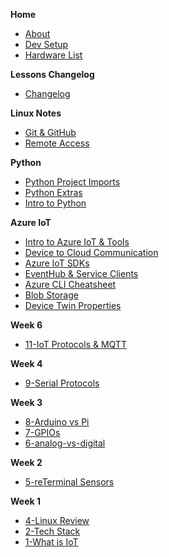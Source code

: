 **Home**
- [About](/)
- [Dev Setup](wk1/0-vscode-python-setup.md)
- [Hardware List ](wk1/4-hardware-list.md)

**Lessons Changelog**
- [Changelog](lesson-changelog.md)

**Linux Notes**
- [Git & GitHub](linux-reterminal/git-github.md)
- [Remote Access](linux-reterminal/linux-bash.md)

**Python**
- [Python Project Imports](lessons/19-python-projects-imports.md)
- [Python Extras](lessons/10-python-extras.md)
- [Intro to Python](wk1/2-intro-python.md)

**Azure IoT**
- [Intro to Azure IoT & Tools](lessons/12-intro-azure-iot.md)
- [Device to Cloud Communication](lessons/13-device-cloud-communication.md)
- [Azure IoT SDKs](lessons/14-azure-sdks.md)
- [EventHub & Service Clients](lessons/15-eventhub-dotnet.md)
- [Azure CLI Cheatsheet](lessons/15-azure-cli-cheatsheet.md)
- [Blob Storage](lessons/16-blob-storage.md)
- [Device Twin Properties](lessons/17-device-twins.md)

**Week 6**
- [11-IoT Protocols & MQTT](lessons/11-iot-protocols.md)

**Week 4**
- [9-Serial Protocols](lessons/9-serial-protocols.md)

**Week 3**
- [8-Arduino vs Pi](lessons/8-arduino-vs-raspberry-pi.md)
- [7-GPIOs](lessons/7-gpios.md)
- [6-analog-vs-digital](lessons/6-analog-vs-digital.md)

**Week 2**
- [5-reTerminal Sensors](lessons/5-reterminal-sensors.md)

**Week 1**
- [4-Linux Review](wk1/3-linux-review.md)
- [2-Tech Stack](wk1/0-tech-stack.md)
- [1-What is IoT](wk1/1-what-is-iot.md)

<!--
**Week 13**
- [EventHubs with .NET](wk13/eventhub-dotnet.md)

**Week 10**
- [Device Twins](wk10/device-twins.md)
- [Message Storage & Routing](wk10/message-routing-storage.md)

**Week 9**
- [Python Extras](wk9/python-extras.md)

**Week 8**
- [Intro to Azure](wk8/intro-azure-iot.md)
- [Device-Cloud Communication](wk8/device-cloud-communication.md)

**Week 7**
- [IoT Protocols](wk7/iot-protocols.md)

**Week 5**
- [Serial Protocols](wk5/serial-protocols.md)
- [Ohm's Law](wk5/ohms-law.md)

**Week 4**
- [Arduino vs Pi](wk4/arduino-vs-raspberry-pi.md)
- [Analog & Digital Signals](wk4/analog-vs-digital.md)
- [GPIO's](wk4/gpios.md)


-->